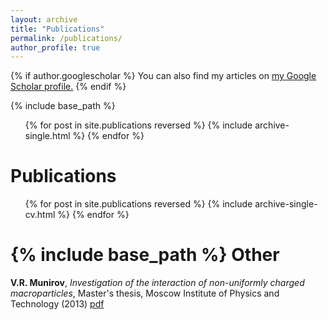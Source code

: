 ```yaml
---
layout: archive
title: "Publications"
permalink: /publications/
author_profile: true
---
```


{% if author.googlescholar %}
  You can also find my articles on <u><a href="{{author.googlescholar}}">my Google Scholar profile</a>.</u>
{% endif %}

{% include base_path %}

<ul>{% for post in site.publications reversed %}
  {% include archive-single.html %}
{% endfor %}</ul>


Publications
======
  <ul>{% for post in site.publications  reversed %}
    {% include archive-single-cv.html %}
  {% endfor %}</ul>

{% include base_path %}
Other
======
 <b>V.R. Munirov</b>, <i>Investigation of the interaction of non-uniformly charged macroparticles</i>, Master's thesis, Moscow Institute of Physics and Technology (2013)
[pdf]('/files/pdf/Munirov2013_dip_master_A4.pdf')
